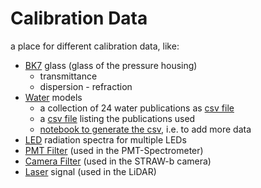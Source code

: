 # Calibration Data

a place for different calibration data, like:
- [BK7](bk7.py) glass (glass of the pressure housing)
  - transmittance
  - dispersion - refraction
- [Water](water.py) models
  - a collection of 24 water publications as [csv file](water_data.csv)
  - a [csv file](water_publication.csv) listing the publications used
  - [notebook to generate the csv](../../../resources/water_absorption/water_absorption_data.ipynb), i.e. to add more data
- [LED](led.py) radiation spectra for multiple LEDs
- [PMT Filter](filter.py) (used in the PMT-Spectrometer)
- [Camera Filter](filter.py) (used in the STRAW-b camera)
- [Laser](laser.py) signal (used in the LiDAR)